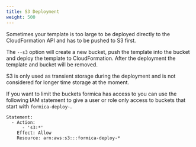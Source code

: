```yaml
---
title: S3 Deployment
weight: 500
---
```


Sometimes your template is too large to be deployed directly to the CloudFormation API and has to be pushed to S3 first.

The `--s3` option will create a new bucket, push the template into the bucket and deploy the template to CloudFormation.
After the deployment the template and bucket will be removed.

S3 is only used as transient storage during the deployment and is not considered for longer time storage at the moment.

If you want to limit the buckets formica has access to you can use the following IAM statement to give a user or role
only access to buckets that start with `formica-deploy-`.

```
Statement:
  - Action:
      - 's3:*'
    Effect: Allow
    Resource: arn:aws:s3:::formica-deploy-*
```